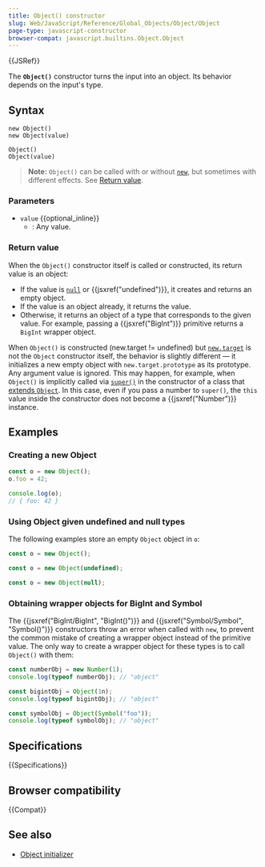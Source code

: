 ```yaml
---
title: Object() constructor
slug: Web/JavaScript/Reference/Global_Objects/Object/Object
page-type: javascript-constructor
browser-compat: javascript.builtins.Object.Object
---
```


{{JSRef}}

The **`Object()`** constructor turns the input into an object. Its behavior depends on the input's type.

## Syntax

```js-nolint
new Object()
new Object(value)

Object()
Object(value)
```

> **Note:** `Object()` can be called with or without [`new`](/en-US/docs/Web/JavaScript/Reference/Operators/new), but sometimes with different effects. See [Return value](#return_value).

### Parameters

- `value` {{optional_inline}}
  - : Any value.

### Return value

When the `Object()` constructor itself is called or constructed, its return value is an object:

- If the value is [`null`](/en-US/docs/Web/JavaScript/Reference/Operators/null) or {{jsxref("undefined")}}, it creates and returns an empty object.
- If the value is an object already, it returns the value.
- Otherwise, it returns an object of a type that corresponds to the given value. For example, passing a {{jsxref("BigInt")}} primitive returns a `BigInt` wrapper object.

When `Object()` is constructed (new.target != undefined) but [`new.target`](/en-US/docs/Web/JavaScript/Reference/Operators/new.target) is not the `Object` constructor itself, the behavior is slightly different — it initializes a new empty object with `new.target.prototype` as its prototype. Any argument value is ignored. This may happen, for example, when `Object()` is implicitly called via [`super()`](/en-US/docs/Web/JavaScript/Reference/Operators/super) in the constructor of a class that [extends `Object`](/en-US/docs/Web/JavaScript/Reference/Classes/extends#extending_object). In this case, even if you pass a number to `super()`, the `this` value inside the constructor does not become a {{jsxref("Number")}} instance.

## Examples

### Creating a new Object

```js
const o = new Object();
o.foo = 42;

console.log(o);
// { foo: 42 }
```

### Using Object given undefined and null types

The following examples store an empty `Object` object in `o`:

```js
const o = new Object();
```

```js
const o = new Object(undefined);
```

```js
const o = new Object(null);
```

### Obtaining wrapper objects for BigInt and Symbol

The {{jsxref("BigInt/BigInt", "BigInt()")}} and {{jsxref("Symbol/Symbol", "Symbol()")}} constructors throw an error when called with `new`, to prevent the common mistake of creating a wrapper object instead of the primitive value. The only way to create a wrapper object for these types is to call `Object()` with them:

```js
const numberObj = new Number(1);
console.log(typeof numberObj); // "object"

const bigintObj = Object(1n);
console.log(typeof bigintObj); // "object"

const symbolObj = Object(Symbol("foo"));
console.log(typeof symbolObj); // "object"
```

## Specifications

{{Specifications}}

## Browser compatibility

{{Compat}}

## See also

- [Object initializer](/en-US/docs/Web/JavaScript/Reference/Operators/Object_initializer)
